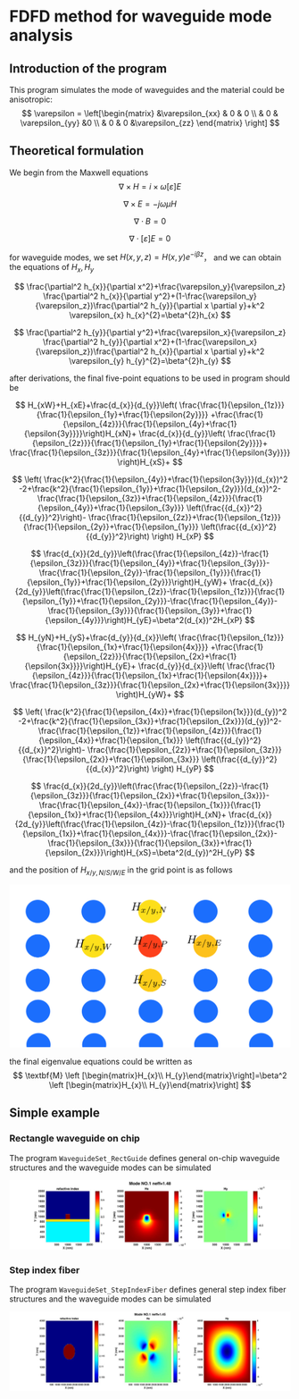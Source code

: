 # FDFD method for waveguide mode analysis
## Introduction of the program

This program simulates the mode of waveguides and the material could be anisotropic:
$$
\varepsilon = \left[\begin{matrix}
&\varepsilon_{xx} & 0     & 0  \\
& 0         & \varepsilon_{yy}   &0 \\
& 0        & 0 &\varepsilon_{zz}
\end{matrix}
\right]
$$

## Theoretical formulation

We begin from the Maxwell equations
$$
\nabla \times H =i \times \omega [ \varepsilon]E
$$

$$
\nabla \times E=-j \omega \mu H
$$

$$
\nabla \cdot B = 0
$$

$$
\nabla \cdot [\varepsilon]E =0
$$

for waveguide modes, we set $H(x,y,z)=H(x,y)e^{-i\beta z}$， and we can obtain the equations of $H_{x},H_{y}$

$$
\frac{\partial^2 h_{x}}{\partial x^2}+\frac{\varepsilon_y}{\varepsilon_z} \frac{\partial^2 h_{x}}{\partial y^2}+(1-\frac{\varepsilon_y}{\varepsilon_z})\frac{\partial^2 h_{y}}{\partial x \partial y}+k^2 \varepsilon_{x} h_{x}^{2}=\beta^{2}h_{x}
$$

$$
\frac{\partial^2 h_{y}}{\partial y^2}+\frac{\varepsilon_x}{\varepsilon_z} \frac{\partial^2 h_{y}}{\partial x^2}+(1-\frac{\varepsilon_x}{\varepsilon_z})\frac{\partial^2 h_{x}}{\partial x \partial y}+k^2 \varepsilon_{y} h_{y}^{2}=\beta^{2}h_{y}
$$

after derivations, the final five-point equations to be used in program should be

$$
H_{xW}+H_{xE}+\frac{d_{x}}{d_{y}}\left( \frac{\frac{1}{\epsilon_{1z}}}{\frac{1}{\epsilon_{1y}+\frac{1}{\epsilon{2y}}}} +\frac{\frac{1}{\epsilon_{4z}}}{\frac{1}{\epsilon_{4y}+\frac{1}{\epsilon{3y}}}}\right)H_{xN}+
\frac{d_{x}}{d_{y}}\left( \frac{\frac{1}{\epsilon_{2z}}}{\frac{1}{\epsilon_{1y}+\frac{1}{\epsilon{2y}}}}+
\frac{\frac{1}{\epsilon_{3z}}}{\frac{1}{\epsilon_{4y}+\frac{1}{\epsilon{3y}}}} \right)H_{xS}+
$$

$$
\left( \frac{k^2}{\frac{1}{\epsilon_{4y}}+\frac{1}{\epsilon{3y}}}(d_{x})^2 -2+\frac{k^2}{\frac{1}{\epsilon_{1y}}+\frac{1}{\epsilon_{2y}}}(d_{x})^2-
\frac{\frac{1}{\epsilon_{3z}}+\frac{1}{\epsilon_{4z}}}{\frac{1}{\epsilon_{4y}}+\frac{1}{\epsilon_{3y}}} \left(\frac{{d_{x}}^2}{{d_{y}}^2}\right)-
\frac{\frac{1}{\epsilon_{2z}}+\frac{1}{\epsilon_{1z}}}{\frac{1}{\epsilon_{2y}}+\frac{1}{\epsilon_{1y}}} \left(\frac{{d_{x}}^2}{{d_{y}}^2}\right) \right) H_{xP}
$$

$$
\frac{d_{x}}{2d_{y}}\left(\frac{\frac{1}{\epsilon_{4z}}-\frac{1}{\epsilon_{3z}}}{\frac{1}{\epsilon_{4y}}+\frac{1}{\epsilon_{3y}}}-\frac{\frac{1}{\epsilon_{2y}}-\frac{1}{\epsilon_{1y}}}{\frac{1}{\epsilon_{1y}}+\frac{1}{\epsilon_{2y}}}\right)H_{yW}+
\frac{d_{x}}{2d_{y}}\left(\frac{\frac{1}{\epsilon_{2z}}-\frac{1}{\epsilon_{1z}}}{\frac{1}{\epsilon_{1y}}+\frac{1}{\epsilon_{2y}}}-\frac{\frac{1}{\epsilon_{4y}}-\frac{1}{\epsilon_{3y}}}{\frac{1}{\epsilon_{3y}}+\frac{1}{\epsilon_{4y}}}\right)H_{yE}=\beta^2(d_{x})^2H_{xP}
$$

$$
H_{yN}+H_{yS}+\frac{d_{y}}{d_{x}}\left( \frac{\frac{1}{\epsilon_{1z}}}{\frac{1}{\epsilon_{1x}+\frac{1}{\epsilon{4x}}}} +\frac{\frac{1}{\epsilon_{2z}}}{\frac{1}{\epsilon_{2x}+\frac{1}{\epsilon{3x}}}}\right)H_{yE}+
\frac{d_{y}}{d_{x}}\left( \frac{\frac{1}{\epsilon_{4z}}}{\frac{1}{\epsilon_{1x}+\frac{1}{\epsilon{4x}}}}+
\frac{\frac{1}{\epsilon_{3z}}}{\frac{1}{\epsilon_{2x}+\frac{1}{\epsilon{3x}}}} \right)H_{yW}+
$$

$$
\left( \frac{k^2}{\frac{1}{\epsilon_{4x}}+\frac{1}{\epsilon{1x}}}(d_{y})^2 -2+\frac{k^2}{\frac{1}{\epsilon_{3x}}+\frac{1}{\epsilon_{2x}}}(d_{y})^2-
\frac{\frac{1}{\epsilon_{1z}}+\frac{1}{\epsilon_{4z}}}{\frac{1}{\epsilon_{4x}}+\frac{1}{\epsilon_{1x}}} \left(\frac{{d_{y}}^2}{{d_{x}}^2}\right)-
\frac{\frac{1}{\epsilon_{2z}}+\frac{1}{\epsilon_{3z}}}{\frac{1}{\epsilon_{2x}}+\frac{1}{\epsilon_{3x}}} \left(\frac{{d_{y}}^2}{{d_{x}}^2}\right) \right) H_{yP}
$$

$$
\frac{d_{x}}{2d_{y}}\left(\frac{\frac{1}{\epsilon_{2z}}-\frac{1}{\epsilon_{3z}}}{\frac{1}{\epsilon_{2x}}+\frac{1}{\epsilon_{3x}}}-\frac{\frac{1}{\epsilon_{4x}}-\frac{1}{\epsilon_{1x}}}{\frac{1}{\epsilon_{1x}}+\frac{1}{\epsilon_{4x}}}\right)H_{xN}+
\frac{d_{x}}{2d_{y}}\left(\frac{\frac{1}{\epsilon_{4z}}-\frac{1}{\epsilon_{1z}}}{\frac{1}{\epsilon_{1x}}+\frac{1}{\epsilon_{4x}}}-\frac{\frac{1}{\epsilon_{2x}}-\frac{1}{\epsilon_{3x}}}{\frac{1}{\epsilon_{3x}}+\frac{1}{\epsilon_{2x}}}\right)H_{xS}=\beta^2(d_{y})^2H_{yP}
$$

and the position of $H_{x/y,N/S/W/E}$ in the grid point is as follows 

![five_point_difference](README.assets/five_point_difference.png)

the final eigenvalue equations could be written as
$$
\textbf{M} \left [\begin{matrix}H_{x}\\ H_{y}\end{matrix}\right]=\beta^2   \left [\begin{matrix}H_{x}\\ H_{y}\end{matrix}\right]
$$

## Simple example

### Rectangle waveguide on chip

The program `WaveguideSet_RectGuide` defines general on-chip waveguide structures and the waveguide modes can be simulated 

![](GuideonSubstrate.jpg)

### Step index fiber

The program `WaveguideSet_StepIndexFiber` defines general step index fiber structures and the waveguide modes can be simulated 

![](StepIndexFiber.jpg)
